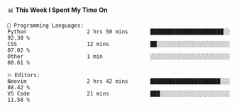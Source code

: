 <!--START_SECTION:waka-->
📊 **This Week I Spent My Time On** 

```text
💬 Programming Languages: 
Python                   2 hrs 50 mins       ███████████████████████░░   92.38 % 
CSS                      12 mins             ██░░░░░░░░░░░░░░░░░░░░░░░   07.02 % 
Other                    1 min               ░░░░░░░░░░░░░░░░░░░░░░░░░   00.61 % 

🔥 Editors: 
Neovim                   2 hrs 42 mins       ██████████████████████░░░   88.42 % 
VS Code                  21 mins             ███░░░░░░░░░░░░░░░░░░░░░░   11.58 % 
```


<!--END_SECTION:waka-->